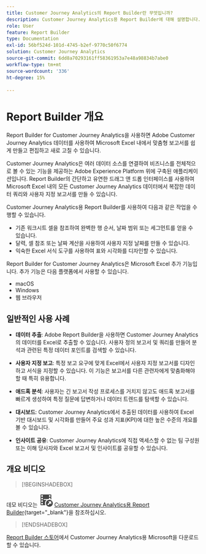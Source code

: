 ```yaml
---
title: Customer Journey Analytics의 Report Builder란 무엇입니까?
description: Customer Journey Analytics용 Report Builder에 대해 설명합니다.
role: User
feature: Report Builder
type: Documentation
exl-id: 56bf524d-101d-4745-b2ef-9770c50f6774
solution: Customer Journey Analytics
source-git-commit: 6dd8a70293161ff58361953a7e48a98834b7abe0
workflow-type: tm+mt
source-wordcount: '336'
ht-degree: 15%

---
```


# Report Builder 개요

Report Builder for Customer Journey Analytics을 사용하면 Adobe Customer Journey Analytics 데이터를 사용하여 Microsoft Excel 내에서 맞춤형 보고서를 쉽게 만들고 편집하고 새로 고칠 수 있습니다.

Customer Journey Analytics은 여러 데이터 소스를 연결하여 비즈니스를 전체적으로 볼 수 있는 기능을 제공하는 Adobe Experience Platform 위에 구축된 애플리케이션입니다. Report Builder의 간단하고 유연한 드래그 앤 드롭 인터페이스를 사용하여 Microsoft Excel 내의 모든 Customer Journey Analytics 데이터에서 복잡한 데이터 쿼리와 사용자 지정 보고서를 만들 수 있습니다.

Customer Journey Analytics용 Report Builder를 사용하여 다음과 같은 작업을 수행할 수 있습니다.

- 기존 워크시트 셀을 참조하여 완벽한 행 순서, 날짜 범위 또는 세그먼트를 얻을 수 있습니다.
- 달력, 셀 참조 또는 날짜 계산을 사용하여 사용자 지정 날짜를 만들 수 있습니다.
- 익숙한 Excel 서식 도구를 사용하여 표와 시각화를 디자인할 수 있습니다.

Report Builder for Customer Journey Analytics은 Microsoft Excel 추가 기능입니다. 추가 기능은 다음 플랫폼에서 사용할 수 있습니다.

- macOS
- Windows
- 웹 브라우저

## 일반적인 사용 사례

- **데이터 추출**: Adobe Report Builder을 사용하면 Customer Journey Analytics의 데이터를 Excel로 추출할 수 있습니다. 사용자 정의 보고서 및 쿼리를 만들어 분석과 관련된 특정 데이터 포인트를 검색할 수 있습니다.

- **사용자 지정 보고**: 특정 보고 요구에 맞게 Excel에서 사용자 지정 보고서를 디자인하고 서식을 지정할 수 있습니다. 이 기능은 보고서를 다른 관련자에게 맞춤화해야 할 때 특히 유용합니다.

- **애드혹 분석**: 사용자는 긴 보고서 작성 프로세스를 거치지 않고도 애드혹 보고서를 빠르게 생성하여 특정 질문에 답변하거나 데이터 트렌드를 탐색할 수 있습니다.

- **대시보드**: Customer Journey Analytics에서 추출된 데이터를 사용하여 Excel 기반 대시보드 및 시각화를 만들어 주요 성과 지표(KPI)에 대한 높은 수준의 개요를 볼 수 있습니다.

- **인사이트 공유**: Customer Journey Analytics에 직접 액세스할 수 없는 팀 구성원 또는 이해 당사자와 Excel 보고서 및 인사이트를 공유할 수 있습니다.


## 개요 비디오

>[!BEGINSHADEBOX]

데모 비디오는 ![VideoCheckedOut](/help/assets/icons/VideoCheckedOut.svg) [Customer Journey Analytics용 Report Builder](https://video.tv.adobe.com/v/337569?quality=12&learn=on){target="_blank"}을 참조하십시오.

>[!ENDSHADEBOX]

[Report Builder 스토어](https://appsource.microsoft.com/en-us/product/Office365/WA200003101)에서 Customer Journey Analytics용 Microsoft을 다운로드할 수 있습니다.
